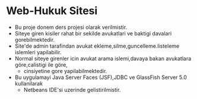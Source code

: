 # Web-Hukuk Sitesi

* Bu proje donem ders projesi olarak verilmistir.
* Siteye giren kisiler rahat bir sekilde avukatlari ve baktigi davalari gorebilmektedir.
* Site\'de admin tarafindan avukat ekleme,silme,guncelleme.listeleme islemleri yapilabilir.
* Normal siteye girenler icin avukat arama islemi,davaya bakan avukatlara göre,calistigi ile göre,
  - cinsiyetine gore yapilabilmektedir.
 * Bu uygulamayi Java Server Faces (JSF),JDBC ve GlassFish Server 5.0 kullanilarak
    - Netbeans IDE\'si uzerinde gelistirilmistir.
